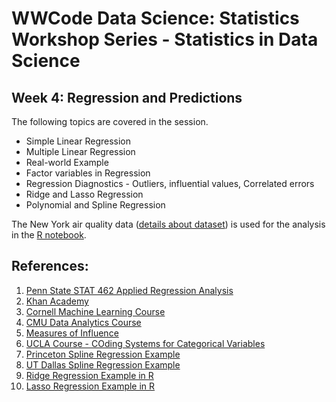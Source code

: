 # WWCode Data Science: Statistics Workshop Series - Statistics in Data Science

## Week 4: Regression and Predictions

The following topics are covered in the session. 

- Simple Linear Regression		
- Multiple Linear Regression		
- Real-world Example	
- Factor variables in Regression		
- Regression Diagnostics - Outliers, influential values, Correlated errors		
- Ridge and Lasso Regression
- Polynomial and Spline Regression

The New York air quality data ([details about dataset](https://stat.ethz.ch/R-manual/R-devel/library/datasets/html/airquality.html)) is used for the analysis in the [R notebook](https://github.com/mnathvt/regression_and_predictions/blob/main/regression_prediction.Rmd). 


## References:
1. [Penn State STAT 462 Applied Regression Analysis](https://online.stat.psu.edu/stat462/node/77/)
2. [Khan Academy](https://www.khanacademy.org/math/ap-statistics/bivariate-data-ap/assessing-fit-least-squares-regression/v/influential-points-regression)
3. [Cornell Machine Learning Course](https://www.cs.cornell.edu/courses/cs4780/2018fa/)
4. [CMU Data Analytics Course](https://www.stat.cmu.edu/~cshalizi/mreg/15/lectures/06/lecture-06.pdf)
5. [Measures of Influence](https://cran.r-project.org/web/packages/olsrr/vignettes/influence_measures.html#:~:text=Cook's%20D%20Bar%20Plot,-Bar%20Plot%20of&text=Cook's%20distance%20was%20introduced%20by,y%20value%20of%20the%20observation.)
6. [UCLA Course - COding Systems for Categorical Variables](https://stats.idre.ucla.edu/spss/faq/coding-systems-for-categorical-variables-in-regression-analysis-2/#SIMPLE%20EFFECT%20CODING)
7. [Princeton Spline Regression Example](https://data.princeton.edu/eco572/smoothing2)
8. [UT Dallas Spline Regression Example](https://personal.utdallas.edu/~Andrew.Wheeler/Splines.html)
9. [Ridge Regression Example in R](https://drsimonj.svbtle.com/ridge-regression-with-glmnet)
10. [Lasso Regression Example in R](https://rstatisticsblog.com/data-science-in-action/machine-learning/lasso-regression/)
